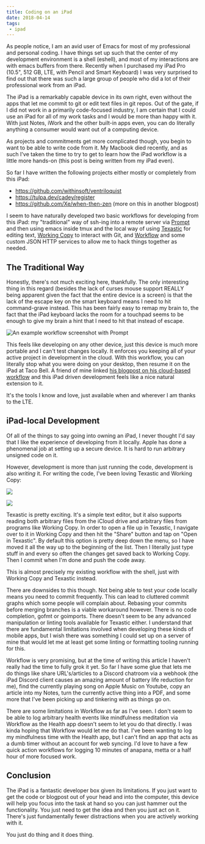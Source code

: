 ```yaml
---
title: Coding on an iPad
date: 2018-04-14
tags:
 - ipad
---
```


As people notice, I am an avid user of Emacs for most of my professional and
personal coding. I have things set up such that the center of my development
environment is a shell (eshell), and most of my interactions are with emacs
buffers from there. Recently when I purchased my iPad Pro (10.5", 512 GB, LTE,
with Pencil and Smart Keyboard) I was very surprised to find out that there was
such a large group of people who did a lot of their professional work from an
iPad.

The iPad is a remarkably capable device in its own right, even without the apps
that let me commit to git or edit text files in git repos. Out of the gate, if
I did not work in a primarily code-focused industry, I am certain that I could
use an iPad for all of my work tasks and I would be more than happy with it.
With just Notes, iWork and the other built-in apps even, you can do literally
anything a consumer would want out of a computing device.

As projects and commitments get more complicated though, you begin to want to
be able to write code from it. My Macbook died recently, and as such I've 
taken the time to try to get to learn how the iPad workflow is a little more
hands-on (this post is being written from my iPad even).

So far I have written the following projects either mostly or completely from
this iPad:

- https://github.com/withinsoft/ventriloquist
- https://tulpa.dev/cadey/register
- https://github.com/Xe/when-then-zen (more on this in another blogpost)

I seem to have naturally developed two basic workflows for developing from this
iPad: my "traditional" way of ssh-ing into a remote server via [Prompt][prompt]
and then using emacs inside tmux and the local way of using [Texastic][texastic]
for editing text, [Working Copy][workingcopy] to interact with Git, and [Workflow][workflow]
and some custom JSON HTTP services to allow me to hack things together as
needed.

## The Traditional Way

Honestly, there's not much exciting here, thankfully. The only interesting
thing in this regard (besides the lack of curses mouse support REALLY being
apparent given the fact that the entire device is a screen) is that the lack
of the escape key on the smart keyboard means I need to hit command-grave
instead. This has been fairly easy to remap my brain to, the fact that the 
iPad keyboard lacks the room for a touchpad seems to be enough to give my brain
a hint that I need to hit that instead of escape. 

![An example workflow screenshot with Prompt](https://i.imgur.com/owGRo5x.png)

This feels like developing on any other device, just this device is much more
portable and I can't test changes locally. It enforces you keeping all of your
active project in development in the cloud. With this workflow, you can
literally stop what you were doing on your desktop, then resume it on the iPad
at Taco Bell. A friend of mine linked [his blogpost on his cloud-based workflow][ceruleiscloud]
and this iPad driven development feels like a nice natural extension to it.

It's the tools I know and love, just available when and wherever I am thanks to
the LTE.

## iPad-local Development

Of all of the things to say going into owning an iPad, I never thought I'd say
that I like the experience of developing from it locally. Apple has done a 
phenomenal job at setting up a secure device. It is hard to run arbitrary 
unsigned code on it.

However, development is more than just running the code, development is also
_writing_ it. For writing the code, I've been loving Texastic and Working Copy:

![](https://i.imgur.com/5RVt52w.png)

![](https://i.imgur.com/XTWoOAY.jpg)

Texastic is pretty exciting. It's a simple text editor, but it also supports
reading both arbitrary files from the iCloud drive and arbitrary files from
programs like Working Copy. In order to open a file up in Texastic, I 
navigate over to it in Working Copy and then hit the "Share" button and tap
on "Open in Texastic". By default this option is pretty deep down the menu, so
I have moved it all the way up to the beginning of the list. Then I literally
just type stuff in and every so often the changes get saved back to Working
Copy. Then I commit when I'm done and push the code away.

This is almost precisely my existing workflow with the shell, just with 
Working Copy and Texastic instead.

There are downsides to this though. Not being able to test your code locally
means you need to commit frequently. This can lead to cluttered commit graphs
which some people will complain about. Rebasing your commits before merging
branches is a viable workaround however. There is no code completion, gofmt or 
goimports. There doesn't seem to be any advanced manipulation or linting tools
available for Texastic either. I understand that there are fundamental 
limitations involved when developing these kinds of mobile apps, but I wish 
there was something I could set up on a server of mine that would let me at
least get some linting or formatting tooling running for this.

Workflow is very promising, but at the time of writing this article I haven't
really had the time to fully grok it yet. So far I have some glue that lets me
do things like share URL's/articles to a Discord chatroom via a webhook (the
iPad Discord client causes an amazing amount of battery life reduction for me),
find the currently playing song on Apple Music on Youtube, copy an article into
my Notes, turn the currently active thing into a PDF, and some more that I've
been picking up and tinkering with as things go on.

There are some limitations in Workflow as far as I've seen. I don't seem to be
able to log arbitrary health events like mindfulness meditation via Workflow as
the Health app doesn't seem to let you do that directly. I was kinda hoping 
that Workflow would let me do that. I've been wanting to log my mindfulness 
time with the Health app, but I can't find an app that acts as a dumb timer
without an account for web syncing. I'd love to have a few quick action 
workflows for logging 10 minutes of anapana, metta or a half hour of more
focused work.

## Conclusion

The iPad is a fantastic developer box given its limitations. If you just want
to get the code or blogpost out of your head and into the computer, this device
will help you focus into the task at hand so you can just hammer out the 
functionality. You just need to get the idea and then you just act on it.
There's just fundamentally fewer distractions when you are actively working
with it.

You just do thing and it does thing.

[prompt]: https://itunes.apple.com/us/app/prompt-2/id917437289?mt=8
[texastic]: https://itunes.apple.com/us/app/textastic-code-editor-6/id1049254261?mt=8
[workingcopy]: https://itunes.apple.com/us/app/working-copy/id896694807?mt=8
[workflow]: https://www.workflow.is
[ceruleiscloud]: https://elliot.pro/blog/working-in-the-cloud.html
